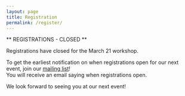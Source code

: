 ```yaml
---
layout: page
title: Registration
permalink: /register/
---
```



** REGISTRATIONS - CLOSED **

Registrations have closed for the March 21 workshop.


To get the earliest notification on when registrations open for our next event, join our [mailing list][mail]!\
You will receive an email saying when registrations open.

<!--
Please click the below link to be taken to our new online registration page. Paper/email registrations will NOT be accepted.

[REGISTER HERE][register]

Reminder - registration does not mean a placement in the workshop. We will be be in touch via email to confirm placements.

Registrations will close at 8pm Tuesday 2nd March, however places in the workshop may be exhausted before this time.

[register]:https://canberra.gpn.rocks
-->

[mail]:https://docs.google.com/forms/viewform?bc=transparent&embedded=true&f=%2522Lucida%2BGrande%2522%252C%2522Lucida%2BSans%2BUnicode%2522%252CArial%252Csans-serif&hl=en_GB&htc=%2523666666&id=13nTEojQRFfwiSdH_F57uU39IeOvI2xKvVUz5ZOzsXdc&lc=%25230000cc&pli=1&tc=%2523000000&ttl=0
We look forward to seeing you at our next event!
